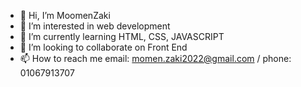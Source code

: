 - 👋 Hi, I’m MoomenZaki
- 👀 I’m interested in web development
- 🌱 I’m currently learning HTML, CSS, JAVASCRIPT
- 💞️ I’m looking to collaborate on Front End
- 📫 How to reach me email: momen.zaki2022@gmail.com / phone: 01067913707

<!---
MoomenZaki/MoomenZaki is a ✨ special ✨ repository because its `README.md` (this file) appears on your GitHub profile.
You can click the Preview link to take a look at your changes.
--->
